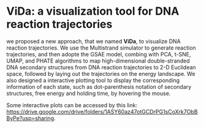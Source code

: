 # ViDa: a visualization tool for DNA reaction trajectories

we proposed a new approach, that we named **ViDa**, to visualize DNA reaction trajectories. We use the Multistrand simulator to generate reaction trajectories, and then adopte the GSAE model, combing with PCA, t-SNE, UMAP, and PHATE algorithms to map high-dimensional double-stranded DNA secondary structures from DNA reaction trajectories to 2-D Euclidean space, followed by laying out the trajectories on the energy landscape. We also designed a interactive plotting tool to display the corresponding information of each state, such as dot-parenthesis notation of secondary structures, free energy and holding time, by hovering the mouse.

Some interactive plots can be accessed by this link: 
https://drive.google.com/drive/folders/1ASY60az47otGCDrPG1sCoXrk7ObBByPe?usp=sharing. 
